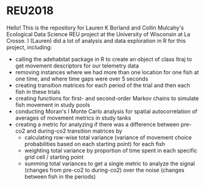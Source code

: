 # REU2018

Hello! This is the repository for Lauren K Borland and Collin Mulcahy's Ecological Data Science REU project at the University of Wisconsin at La Crosse. I (Lauren) did a lot of analysis and data exploration in R for this project, including:
* calling the adehabitat package in R to create an object of class ltraj to get movement descriptors for our telemetry data
* removing instances where we had more than one location for one fish at one time, and where time gaps were over 5 seconds
* creating transition matrices for each period of the trial and then each fish in these trials
* creating functions for first- and second-order Markov chains to simulate fish movement in study pools
* conducting Moran's I Monte Carlo analysis for spatial autocorrelation of averages of movement metrics in study tanks
* creating a metric for analyzing if there was a difference between pre-co2 and during-co2 transition matrices by
	* calculating row-wise total variance (variance of movement choice probabilities based on each starting point) for each fish
	* weighting total variance by proportion of time spent in each specific grid cell / starting point
	* summing total variances to get a single metric to analyze the signal (changes from pre-co2 to during-co2) over the noise (changes between fish in the periods)
